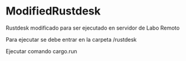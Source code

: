 # ModifiedRustdesk
Rustdesk modificado para ser ejecutado en servidor de Labo Remoto

Para ejecutar se debe entrar en la carpeta /rustdesk

Ejecutar comando cargo.run
